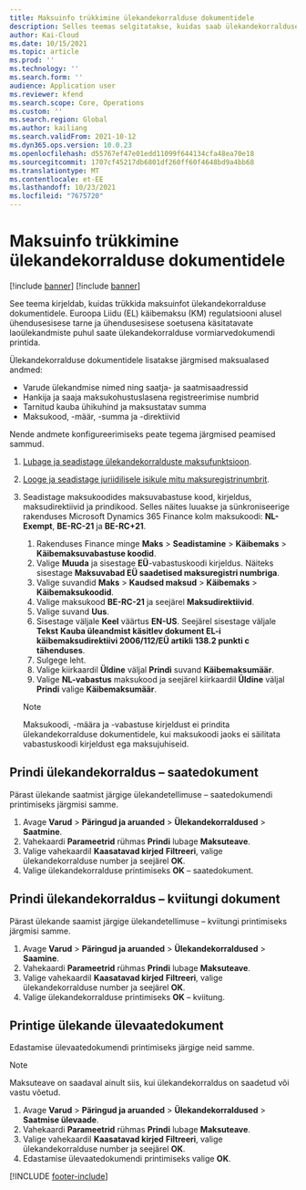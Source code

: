 ```yaml
---
title: Maksuinfo trükkimine ülekandekorralduse dokumentidele
description: Selles teemas selgitatakse, kuidas saab ülekandekorralduse dokumentidele printida maksuarvestusteenuse poolt määratud maksuteavet.
author: Kai-Cloud
ms.date: 10/15/2021
ms.topic: article
ms.prod: ''
ms.technology: ''
ms.search.form: ''
audience: Application user
ms.reviewer: kfend
ms.search.scope: Core, Operations
ms.custom: ''
ms.search.region: Global
ms.author: kailiang
ms.search.validFrom: 2021-10-12
ms.dyn365.ops.version: 10.0.23
ms.openlocfilehash: d55767ef47e01edd11099f644134cfa48ea70e18
ms.sourcegitcommit: 1707cf45217db6801df260ff60f4648bd9a4bb68
ms.translationtype: MT
ms.contentlocale: et-EE
ms.lasthandoff: 10/23/2021
ms.locfileid: "7675720"
---
```

# <a name="print-tax-information-on-transfer-order-documents"></a>Maksuinfo trükkimine ülekandekorralduse dokumentidele

[!include [banner](../../includes/banner.md)]
[!include [banner](../../includes/preview-banner.md)]

See teema kirjeldab, kuidas trükkida maksuinfot ülekandekorralduse dokumentidele. Euroopa Liidu (EL) käibemaksu (KM) regulatsiooni alusel ühendusesisese tarne ja ühendusesisese soetusena käsitatavate laoülekandmiste puhul saate ülekandekorralduse vormiarvedokumendi printida. 

Ülekandekorralduse dokumentidele lisatakse järgmised maksualased andmed:

- Varude ülekandmise nimed ning saatja- ja saatmisaadressid
- Hankija ja saaja maksukohustuslasena registreerimise numbrid
- Tarnitud kauba ühikuhind ja maksustatav summa
- Maksukood, -määr, -summa ja -direktiivid

Nende andmete konfigureerimiseks peate tegema järgmised peamised sammud.

1. [Lubage ja seadistage ülekandekorralduste maksufunktsioon](tasks/Tax-feature-support-for-transfer-order.md).
2. [Looge ja seadistage juriidilisele isikule mitu maksuregistrinumbrit](emea-multiple-vat-registration-numbers.md).
3. Seadistage maksukoodides maksuvabastuse kood, kirjeldus, maksudirektiivid ja prindikood. Selles näites luuakse ja sünkroniseerige rakenduses Microsoft Dynamics 365 Finance kolm maksukoodi: **NL-Exempt**, **BE-RC-21** ja **BE-RC+21**.

    1. Rakenduses Finance minge **Maks** \> **Seadistamine** \> **Käibemaks** \> **Käibemaksuvabastuse koodid**.
    2. Valige **Muuda** ja sisestage **EÜ**-vabastuskoodi kirjeldus. Näiteks sisestage **Maksuvabad EÜ saadetised maksuregistri numbriga**.
    3. Valige suvandid **Maks** \> **Kaudsed maksud** \> **Käibemaks** \> **Käibemaksukoodid**.
    4. Valige maksukood **BE-RC-21** ja seejärel **Maksudirektiivid**.
    5. Valige suvand **Uus**.
    6. Sisestage väljale **Keel** väärtus **EN-US**. Seejärel sisestage väljale **Tekst** **Kauba üleandmist käsitlev dokument EL-i käibemaksudirektiivi 2006/112/EÜ artikli 138.2 punkti c tähenduses**.
    7. Sulgege leht.
    8. Valige kiirkaardil **Üldine** väljal **Prindi** suvand **Käibemaksumäär**.
    8. Valige **NL-vabastus** maksukood ja seejärel kiirkaardil **Üldine** väljal **Prindi** valige **Käibemaksumäär**.

    > [!NOTE] 
    > Maksukoodi, -määra ja -vabastuse kirjeldust ei prindita ülekandekorralduse dokumentidele, kui maksukoodi jaoks ei säilitata vabastuskoodi kirjeldust ega maksujuhiseid.

## <a name="print-the-transfer-order---shipment-document"></a>Prindi ülekandekorraldus – saatedokument

Pärast ülekande saatmist järgige ülekandetellimuse – saatedokumendi printimiseks järgmisi samme.

1. Avage **Varud** \> **Päringud ja aruanded** \> **Ülekandekorraldused** \> **Saatmine**.
2. Vahekaardi **Parameetrid** rühmas **Prindi** lubage **Maksuteave**.
3. Valige vahekaardil **Kaasatavad kirjed** **Filtreeri**, valige ülekandekorralduse number ja seejärel **OK**.
4. Valige ülekandekorralduse printimiseks **OK** – saatedokument.

## <a name="print-the-transfer-order---receipt-document"></a>Prindi ülekandekorraldus – kviitungi dokument

Pärast ülekande saamist järgige ülekandetellimuse – kviitungi printimiseks järgmisi samme.

1. Avage **Varud** \> **Päringud ja aruanded** \> **Ülekandekorraldused** \> **Saamine**.
2. Vahekaardi **Parameetrid** rühmas **Prindi** lubage **Maksuteave**.
3. Valige vahekaardil **Kaasatavad kirjed** **Filtreeri**, valige ülekandekorralduse number ja seejärel **OK**.
4. Valige ülekandekorralduse printimiseks **OK** – kviitung.

## <a name="print-the-transfer-overview-document"></a>Printige ülekande ülevaatedokument

Edastamise ülevaatedokumendi printimiseks järgige neid samme.

> [!NOTE]
> Maksuteave on saadaval ainult siis, kui ülekandekorraldus on saadetud või vastu võetud.

1. Avage **Varud** \> **Päringud ja aruanded** \> **Ülekandekorraldused** \> **Saatmise ülevaade**.
2. Vahekaardi **Parameetrid** rühmas **Prindi** lubage **Maksuteave**.
3. Valige vahekaardil **Kaasatavad kirjed** **Filtreeri**, valige ülekandekorralduse number ja seejärel **OK**.
4. Edastamise ülevaatedokumendi printimiseks valige **OK**.

[!INCLUDE [footer-include](../../includes/footer-banner.md)]
